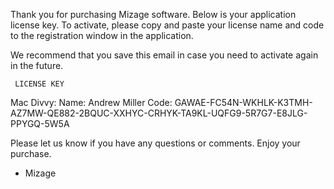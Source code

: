 

Thank you for purchasing Mizage software. Below is your application license key. To activate, please
copy and paste your license name and code to the registration window in the application.

We recommend that you save this email in case you need to activate again in the future.


     LICENSE KEY

Mac Divvy:
  Name: Andrew Miller
  Code: GAWAE-FC54N-WKHLK-K3TMH-AZ7MW-QE882-2BQUC-XXHYC-CRHYK-TA9KL-UQFG9-5R7G7-E8JLG-PPYGQ-5W5A

Please let us know if you have any questions or comments. Enjoy your purchase.

- Mizage
